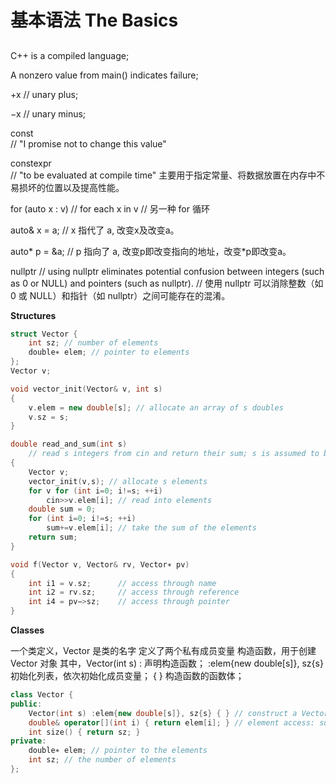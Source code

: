 # 基本语法 The Basics
## 

C++ is a compiled language;

A nonzero value from main() indicates failure;

+x // unary plus;

−x // unary minus;

const   
// "I promise not to change this value"

constexpr   
// "to be evaluated at compile time" 主要用于指定常量、将数据放置在内存中不易损坏的位置以及提高性能。

for (auto x : v) // for each x in v
// 另一种 for 循环

auto& x = a;    // x 指代了 a, 改变x及改变a。

auto* p = &a;   // p 指向了 a, 改变p即改变指向的地址，改变*p即改变a。

nullptr
// using nullptr eliminates potential confusion between integers (such as 0 or NULL) and pointers (such as nullptr).
// 使用 nullptr 可以消除整数（如 0 或 NULL）和指针（如 nullptr）之间可能存在的混淆。

**Structures**
```c++
struct Vector {
    int sz; // number of elements 
    double∗ elem; // pointer to elements
};
Vector v;

void vector_init(Vector& v, int s) 
{
    v.elem = new double[s]; // allocate an array of s doubles
    v.sz = s; 
}

double read_and_sum(int s)
    // read s integers from cin and return their sum; s is assumed to be positive
{
    Vector v;
    vector_init(v,s); // allocate s elements 
    for v for (int i=0; i!=s; ++i)
        cin>>v.elem[i]; // read into elements
    double sum = 0;
    for (int i=0; i!=s; ++i)
        sum+=v.elem[i]; // take the sum of the elements
    return sum;
}

```

```c++
void f(Vector v, Vector& rv, Vector∗ pv)
{
    int i1 = v.sz;      // access through name
    int i2 = rv.sz;     // access through reference
    int i4 = pv−>sz;    // access through pointer
}
```


**Classes**

一个类定义，Vector 是类的名字
定义了两个私有成员变量
构造函数，用于创建 Vector 对象
其中，Vector(int s) : 声明构造函数；
:elem{new double[s]}, sz{s}  初始化列表，依次初始化成员变量；
{ }     构造函数的函数体；

```c++
class Vector { 
public:
    Vector(int s) :elem{new double[s]}, sz{s} { } // construct a Vector 构造函数
    double& operator[](int i) { return elem[i]; } // element access: subscripting
    int size() { return sz; }
private:
    double∗ elem; // pointer to the elements 
    int sz; // the number of elements
};

```